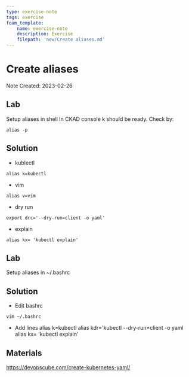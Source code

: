 ```yaml
---
type: exercise-note
tags: exercise
foam_template:
    name: exercise-note
    description: Exercise
    filepath: 'new/Create aliases.md'
---
```

# Create aliases
Note Created: 2023-02-26

## Lab 

Setup aliases in shell
In CKAD console k should be ready. Check by:
```console
alias -p
```

## Solution

- kublectl
```console
alias k=kubectl
```

- vim
```console
alias v=vim
```

- dry run
```console
export drc='--dry-run=client -o yaml'
```

- explain
```console
alias kx= 'kubectl explain'
```

## Lab 

Setup aliases in ~/.bashrc

## Solution

- Edit bashrc
```console
vim ~/.bashrc
```
- Add lines
alias k=kubectl
alias kdr='kubectl --dry-run=client -o yaml
alias kx= 'kubectl explain'

## Materials
https://devopscube.com/create-kubernetes-yaml/